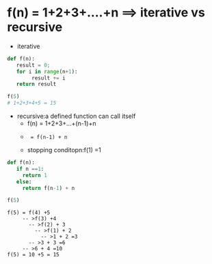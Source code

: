 # f(n) = 1+2+3+....+n ==>  iterative vs recursive

- iterative
```python
def f(n):
   result = 0; 
   for i in range(n+1):
        result += i
   return result     

f(5)
# 1+2+3+4+5 = 15
```
- recursive:a defined function can call itself
  - f(n) = 1+2+3+...+(n-1)+n
  -      = f(n-1) + n
  - stopping conditopn:f(1) =1     
```python
def f(n):
   if n ==1:
     return 1
   else:
     return f(n-1) + n

f(5)
```

```
f(5) = f(4) +5
     -- >f(3) +4
       -- >f(2) + 3
         -- >f(1) + 2
           -- >1 + 2 =3
       -- >3 + 3 =6
     -- >6 + 4 =10
f(5) = 10 +5 = 15     
```
